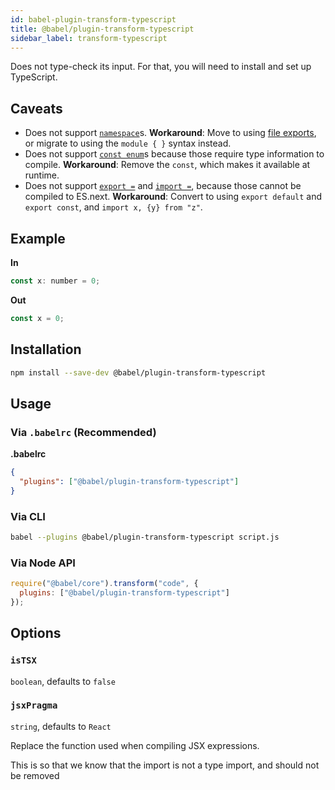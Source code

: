 ```yaml
---
id: babel-plugin-transform-typescript
title: @babel/plugin-transform-typescript
sidebar_label: transform-typescript
---
```


Does not type-check its input. For that, you will need to install and set up TypeScript.

## Caveats

* Does not support [`namespace`][namespace]s. **Workaround**: Move to using [file exports][fm], or migrate to using the `module { }` syntax instead.
* Does not support [`const enum`][const_enum]s because those require type information to compile.
**Workaround**: Remove the `const`, which makes it available at runtime.
* Does not support [`export =`][exin] and [`import =`][exin], because those cannot be compiled to ES.next. **Workaround**: Convert to using `export default` and `export const`, and `import x, {y} from "z"`.

## Example

**In**

```javascript
const x: number = 0;
```

**Out**

```javascript
const x = 0;
```

## Installation

```sh
npm install --save-dev @babel/plugin-transform-typescript
```

## Usage

### Via `.babelrc` (Recommended)

**.babelrc**

```json
{
  "plugins": ["@babel/plugin-transform-typescript"]
}
```

### Via CLI

```sh
babel --plugins @babel/plugin-transform-typescript script.js
```

### Via Node API

```javascript
require("@babel/core").transform("code", {
  plugins: ["@babel/plugin-transform-typescript"]
});
```
## Options

### `isTSX`

`boolean`, defaults to `false`

### `jsxPragma`

`string`, defaults to `React`

Replace the function used when compiling JSX expressions.

This is so that we know that the import is not a type import, and should not be removed

[const_enum]: https://www.typescriptlang.org/docs/handbook/enums.html#const-enums
[namespace]: https://www.typescriptlang.org/docs/handbook/namespaces.html
[exin]: https://www.typescriptlang.org/docs/handbook/modules.html#export--and-import--require
[fm]: https://github.com/Microsoft/dtslint/blob/master/docs/no-single-declare-module.md

